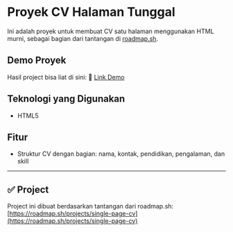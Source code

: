 # Proyek CV Halaman Tunggal

Ini adalah proyek untuk membuat CV satu halaman menggunakan HTML murni, sebagai bagian dari tantangan di [roadmap.sh](https://roadmap.sh/projects/single-page-cv).

## Demo Proyek

Hasil project bisa liat di sini:
🔗 [Link Demo](https://IqbalNovr.github.io/project-1)

## Teknologi yang Digunakan
- HTML5

## Fitur
- Struktur CV dengan bagian: nama, kontak, pendidikan, pengalaman, dan skill

---

## ✅ Project

Project ini dibuat berdasarkan tantangan dari roadmap.sh:  
[https://roadmap.sh/projects/single-page-cv](https://roadmap.sh/projects/single-page-cv)
